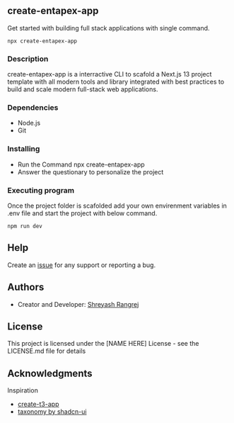 ## create-entapex-app

Get started with building full stack applications with single command.
```
npx create-entapex-app
```

### Description

create-entapex-app is a interractive CLI to scafold a Next.js 13 project template with all modern tools and library integrated with best practices to build and scale modern full-stack web applications.

### Dependencies

* Node.js
* Git

### Installing

* Run the Command npx create-entapex-app
* Answer the questionary to personalize the project

### Executing program

Once the project folder is scafolded add your own envirenment variables in .env file and start the project with below command.
```
npm run dev
```

## Help

Create an [issue](https://github.com/shreyashrangrej/create-entapex-app/issues) for any support or reporting a bug.

## Authors

* Creator and Developer: [Shreyash Rangrej](https://github.com/shreyashrangrej)

## License

This project is licensed under the [NAME HERE] License - see the LICENSE.md file for details

## Acknowledgments

Inspiration
* [create-t3-app](https://github.com/t3-oss/create-t3-app)
* [taxonomy by shadcn-ui](https://github.com/shadcn-ui/taxonomy)